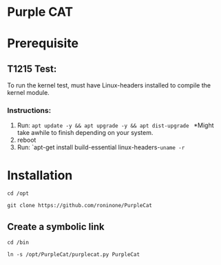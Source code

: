 # Purple CAT

# Prerequisite
## T1215 Test:
To run the kernel test, must have Linux-headers installed to compile the kernel module.

### Instructions:
1. Run: `apt update -y && apt upgrade -y && apt dist-upgrade `
*Might take awhile to finish depending on your system.
2. reboot
3. Run: `apt-get install build-essential linux-headers-``uname -r``

# Installation
`cd /opt`

`git clone https://github.com/roninone/PurpleCat`

## Create a symbolic link
`cd /bin`

`ln -s /opt/PurpleCat/purplecat.py PurpleCat`
